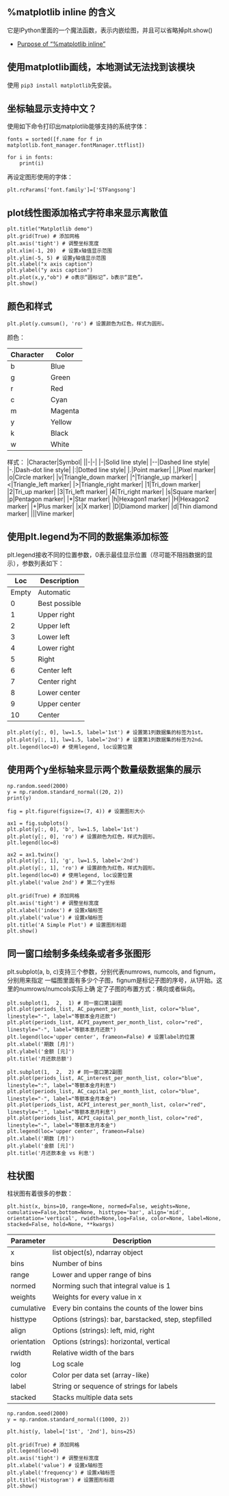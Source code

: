 ## %matplotlib inline 的含义

它是IPython里面的一个魔法函数，表示内嵌绘图，并且可以省略掉plt.show()

- [Purpose of “%matplotlib inline”](https://stackoverflow.com/questions/43027980/purpose-of-matplotlib-inline)


## 使用matplotlib画线，本地测试无法找到该模块

使用 `pip3 install matplotlib`先安装。

## 坐标轴显示支持中文？

使用如下命令打印出matplotlib能够支持的系统字体：

```
fonts = sorted([f.name for f in matplotlib.font_manager.fontManager.ttflist])

for i in fonts:
    print(i)
```

再设定图形使用的字体：

```
plt.rcParams['font.family']=['STFangsong']
```

## plot线性图添加格式字符串来显示离散值

```
plt.title("Matplotlib demo")
plt.grid(True) # 添加网格
plt.axis('tight') # 调整坐标宽度
plt.xlim(-1, 20)  # 设置x轴值显示范围
plt.ylim(-5, 5) # 设置y轴值显示范围
plt.xlabel("x axis caption")
plt.ylabel("y axis caption")
plt.plot(x,y,"ob") # o表示“圆标记”，b表示“蓝色”。
plt.show()
```

## 颜色和样式

```
plt.plot(y.cumsum(), 'ro') # 设置颜色为红色，样式为圆形。
```

颜色：

|Character|Color|
|-|-|
|b|Blue|
|g|Green|
|r|Red|
|c|Cyan|
|m|Magenta|
|y|Yellow|
|k|Black|
|w|White|

样式：
|Character|Symbol|
||-|-|
|-|Solid line style|
|--|Dashed line style|
|-.|Dash-dot line style|
|:|Dotted line style|
|.|Point marker|
|,|Pixel marker|
|o|Circle marker|
|v|Triangle_down marker|
|^|Triangle_up marker|
|<|Triangle_left marker|
|>|Triangle_right marker|
|1|Tri_down marker|
|2|Tri_up marker|
|3|Tri_left marker|
|4|Tri_right marker|
|s|Square marker|
|p|Pentagon marker|
|*|Star marker|
|h|Hexagon1 marker|
|H|Hexagon2 marker|
|+|Plus marker|
|x|X marker|
|D|Diamond marker|
|d|Thin diamond marker|
|||Vline marker|

## 使用plt.legend为不同的数据集添加标签

plt.legend接收不同的位置参数，0表示最佳显示位置（尽可能不阻挡数据的显示），参数列表如下：

|Loc|Description|
|-|-|
|Empty|Automatic|
|0|Best possible|
|1|Upper right|
|2|Upper left|
|3|Lower left|
|4|Lower right|
|5|Right|
|6|Center left|
|7|Center right|
|8|Lower center|
|9|Upper center|
|10|Center|

```
plt.plot(y[:, 0], lw=1.5, label='1st') # 设置第1列数据集的标签为1st。
plt.plot(y[:, 1], lw=1.5, label='2nd') # 设置第1列数据集的标签为2nd。
plt.legend(loc=0) # 使用legend, loc设置位置
```

## 使用两个y坐标轴来显示两个数量级数据集的展示

```
np.random.seed(2000)
y = np.random.standard_normal((20, 2))
print(y)

fig = plt.figure(figsize=(7, 4)) # 设置图形大小

ax1 = fig.subplots()
plt.plot(y[:, 0], 'b', lw=1.5, label='1st')
plt.plot(y[:, 0], 'ro') # 设置颜色为红色，样式为圆形。
plt.legend(loc=8)

ax2 = ax1.twinx()
plt.plot(y[:, 1], 'g', lw=1.5, label='2nd')
plt.plot(y[:, 1], 'ro') # 设置颜色为红色，样式为圆形。
plt.legend(loc=0) # 使用legend, loc设置位置
plt.ylabel('value 2nd') # 第二个y坐标

plt.grid(True) # 添加网格
plt.axis('tight') # 调整坐标宽度
plt.xlabel('index') # 设置x轴标签
plt.ylabel('value') # 设置x轴标签
plt.title('A Simple Plot') # 设置图形标题
plt.show()
```

## 同一窗口绘制多条线条或者多张图形

plt.subplot(a, b, c)支持三个参数，分别代表numrows, numcols, and fignum，分别用来指定
一幅图里面有多少个子图，fignum是标记子图的序号，从1开始。这里的numrows/numcols实际上确
定了子图的布置方式：横向或者纵向。

```
plt.subplot(1,  2,  1) # 同一窗口第1副图
plt.plot(periods_list, AC_payment_per_month_list, color="blue", linestyle="-", label="等额本金月还款")
plt.plot(periods_list, ACPI_payment_per_month_list, color="red", linestyle="-", label="等额本息月还款")
plt.legend(loc='upper center', frameon=False) # 设置label的位置
plt.xlabel('期数 [月]')
plt.ylabel('金额 [元]')
plt.title('月还款总额')

plt.subplot(1,  2,  2) # 同一窗口第2副图
plt.plot(periods_list, AC_interest_per_month_list, color="blue", linestyle=":", label="等额本金月利息")
plt.plot(periods_list, AC_capital_per_month_list, color="blue", linestyle="-", label="等额本金月本金")
plt.plot(periods_list, ACPI_interest_per_month_list, color="red", linestyle=":", label="等额本息月利息")
plt.plot(periods_list, ACPI_capital_per_month_list, color="red", linestyle="-", label="等额本息月本金")
plt.legend(loc='upper center', frameon=False)
plt.xlabel('期数 [月]')
plt.ylabel('金额 [元]')
plt.title('月还款本金 vs 利息')
```

## 柱状图

柱状图有着很多的参数：

```
plt.hist(x, bins=10, range=None, normed=False, weights=None, cumulative=False,bottom=None, histtype='bar', align='mid', orientation='vertical', rwidth=None,log=False, color=None, label=None, stacked=False, hold=None, **kwargs)
```

|Parameter|Description|
|-|-|
|x|list object(s), ndarray object|
|bins|Number of bins|
|range|Lower and upper range of bins|
|normed|Norming such that integral value is 1|
|weights|Weights for every value in x|
|cumulative|Every bin contains the counts of the lower bins|
|histtype|Options (strings): bar, barstacked, step, stepfilled|
|align|Options (strings): left, mid, right|
|orientation|Options (strings): horizontal, vertical|
|rwidth|Relative width of the bars|
|log|Log scale|
|color|Color per data set (array-like)|
|label|String or sequence of strings for labels|
|stacked|Stacks multiple data sets|

```
np.random.seed(2000)
y = np.random.standard_normal((1000, 2))

plt.hist(y, label=['1st', '2nd'], bins=25)

plt.grid(True) # 添加网格
plt.legend(loc=0)
plt.axis('tight') # 调整坐标宽度
plt.xlabel('value') # 设置x轴标签
plt.ylabel('frequency') # 设置x轴标签
plt.title('Histogram') # 设置图形标题
plt.show()
```
